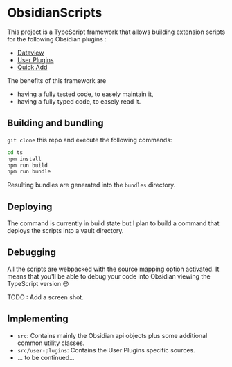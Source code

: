 # ObsidianScripts

This project is a TypeScript framework that allows building extension scripts for the following Obsidian plugins : 
- [Dataview](https://blacksmithgu.github.io/obsidian-dataview/)
- [User Plugins](https://github.com/mnowotnik/obsidian-user-plugins)
- [Quick Add](https://quickadd.obsidian.guide/docs/)

The benefits of this framework are
- having a fully tested code, to easely maintain it,
- having a fully typed code, to easely read it.

## Building and bundling

`git clone` this repo and execute the following commands:

``` sh
cd ts
npm install
npm run build
npm run bundle
```

Resulting bundles are generated into the `bundles` directory.

## Deploying

The command is currently in build state but I plan to build a command that deploys the scripts into a vault directory.

## Debugging

All the scripts are webpacked with the source mapping option activated. It means that you'll be able to debug your code into Obsidian viewing the TypeScript version :sunglasses:

TODO : Add a screen shot.

## Implementing

- `src`: Contains mainly the Obsidian api objects plus some additional common utility classes.
- `src/user-plugins`: Contains the User Plugins specific sources.
- ... to be continued...